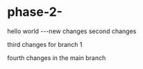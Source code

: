 # phase-2-
hello world ---new changes 
second changes


third changes for branch 1 


fourth changes in the main branch
